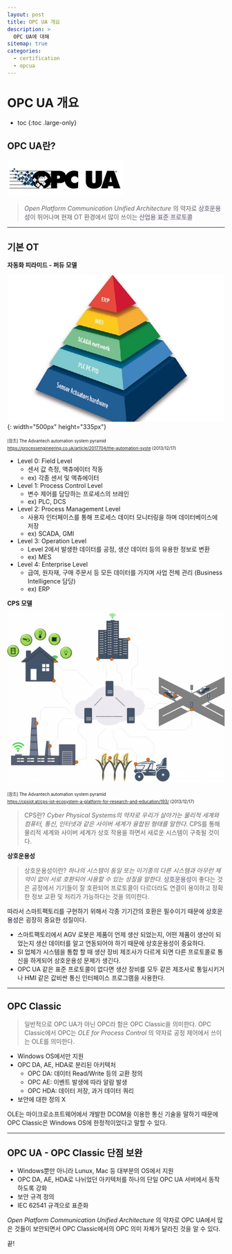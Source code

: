 ```yaml
---
layout: post
title: OPC UA 개요
description: >
  OPC UA에 대해
sitemap: true
categories:
  - certification
  - opcua
---
```


# OPC UA 개요

* toc
{:toc .large-only}

## OPC UA란?

![그림1](/assets/img/opcua/opcua.png)
>_Open Platform Communication Unified Architecture_ 의 약자로 <span style='background-color: #f5f0ff'>상호운용성</span>이 뛰어나며 현재 OT 환경에서 많이 쓰이는 <span style='background-color: #f5f0ff'>산업용 표준 프로토콜</span>

---

## 기본 OT

__자동화 피라미드 - 퍼듀 모델__

![그림2](/assets/img/opcua/automation%20pyramid.jpg){: width="500px" height="335px"}

<span style="font-size:70%">[참조] The Advantech automation system pyramid<br><https://processengineering.co.uk/article/2017704/the-automation-syste> (2013/12/17)</span>

- Level 0: Field Level
  - 센서 값 측정, 액츄에이터 작동
  - ex) 각종 센서 및 액츄에이터
- Level 1: Process Control Level
  - 변수 제어를 담당하는 프로세스의 브레인
  - ex) PLC, DCS
- Level 2: Process Management Level
  - 사용자 인터페이스를 통해 프로세스 데이터 모니터링을 하며 데이터베이스에 저장
  - ex) SCADA, GMI
- Level 3: Operation Level
  - Level 2에서 발생한 데이터를 공정, 생산 데이터 등의 유용한 정보로 변환
  - ex) MES
- Level 4: Enterprise Level
  - 급여, 원자재, 구매 주문서 등 모든 데이터를 가지며 사업 전체 관리 (Business Intelligence 담당)
  - ex) ERP

__CPS 모델__

![그림3](/assets/img/opcua/cps.jpg)

<span style="font-size:70%">[참조] The Advantech automation system pyramid<br><https://cpsiot.at/cps-iot-ecosystem-a-platform-for-research-and-education/193/> (2013/12/17)</span>

> CPS란? _Cyber Physical Systems의 약자로 우리가 살아가는 물리적 세계와 컴퓨터, 통신, 인터넷과 같은 사이버 세계가 융합된 형태를 말한다._ CPS를 통해 물리적 세계와 사이버 세계가 상호 작용을 하면서 새로운 시스템이 구축될 것이다.


 __상호운용성__

> 상호운용성이란? _하나의 시스템이 동일 또는 이기종의 다른 시스템과 아무런 제약이 없이 서로 호환되어 사용할 수 있는 성질을 말한다._ <span style='background-color: #f5f0ff'>상호운용성</span>이 좋다는 것은 공정에서 기기들이 잘 호환되어 프로토콜이 다르더라도 연결이 용이하고 정확한 정보 교환 및 처리가 가능하다는 것을 의미한다. 

따라서 스마트팩토리를 구현하기 위해서 각종 기기간의 호환은 필수이기 때문에 <span style='background-color: #f5f0ff'>상호운용성</span>은 굉장히 중요한 성질이다.

- 스마트팩토리에서 AGV 로봇은 제품이 언제 생산 되었는지, 어떤 제품이 생산이 되었는지 생산 데이터를 알고 연동되어야 하기 때문에 상호운용성이 중요하다.
-  SI 업체가 시스템을 통합 할 때 생산 장비 제조사가 다르게 되면 다른 프로토콜로 통신을 하게되어 상호운용성 문제가 생긴다.
- OPC UA 같은 표준 프로토콜이 없다면 생산 장비를 모두 같은 제조사로 통일시키거나 HMI 같은 값비싼 통신 인터페이스 프로그램을 사용한다.

---

## OPC Classic

>일반적으로 OPC UA가 아닌 OPC라 함은 OPC Classic을 의미한다. OPC Classic에서 OPC는 _OLE for Process Control_ 의 약자로 공정 제어에서 쓰이는 OLE를 의미한다.

- Windows OS에서만 지원
- OPC DA, AE, HDA로 분리된 아키텍처
  - OPC DA: 데이터 Read/Write 등의 교환 정의
  - OPC AE: 이벤트 발생에 따라 알람 발생
  - OPC HDA: 데이터 저장, 과거 데이터 쿼리
- 보안에 대한 정의 X

OLE는 마이크로소프트웨어에서 개발한 DCOM을 이용한 통신 기술을 말하기 때문에 OPC Classic은 Windows OS에 한정적이었다고 말할 수 있다.

---

## OPC UA - OPC Classic 단점 보완

- Windows뿐만 아니라 Lunux, Mac 등 대부분의 OS에서 지원
- OPC DA, AE, HDA로 나뉘었던 아키텍처를 하나의 단일 OPC UA 서버에서 동작하도록 강화
- 보안 규격 정의
- IEC 62541 규격으로 표준화

_Open Platform Communication Unified Architecture_ 의 약자로 OPC UA에서 많은 것들이 보안되면서 OPC Classic에서의 OPC 의미 자체가 달라진 것을 알 수 있다.

끝!